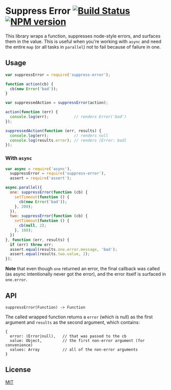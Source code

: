 # Suppress Error [![Build Status](https://secure.travis-ci.org/areusjs/suppress-error.png)](http://travis-ci.org/areusjs/suppress-error) [![NPM version](https://badge.fury.io/js/suppress-error.svg)](http://badge.fury.io/js/suppress-error)

This library wraps a function, suppresses node-style errors, and surfaces them
in the value. This is useful when you're working with `async` and need the
entire `map` (or all tasks in `parallel`) not to fail because of
failure in one.

## Usage

```javascript
var suppressError = require('suppress-error');

function action(cb) {
  cb(new Error('bad'));
}

var suppressedAction = suppressError(action);

action(function (err) {
  console.log(err);           // renders Error('bad')
});

suppressedAction(function (err, results) {
  console.log(err);           // renders null
  console.log(results.error); // renders [Error: bad]
});
```

### With `async`

```javascript
var async = require('async'),
  suppressError = require('suppress-error'),
  assert = require('assert');

async.parallel({
  one: suppressError(function (cb) {
    setTimeout(function () {
      cb(new Error('bad'));
    }, 200);
  }),
  two: suppressError(function (cb) {
    setTimeout(function () {
      cb(null, 2);
    }, 100);
  })
}, function (err, results) {
  if (err) throw err;
  assert.equal(results.one.error.message, 'bad');
  assert.equal(results.two.value, 2);
});
```


**Note** that even though `one` returned an error, the final
callback was called (as async intentionally never got the error),
and the error itself is surfaced in `one.error`.

## API

`suppressError(Function) -> Function`

The called wrapped function returns a `error` (which is null) as
the first argument and `results` as the second argument, which contains:

```
{
  error: (Error|null),   // that was passed to the cb
  value: Object,         // the first non-error argument (for convenience)
  values: Array          // all of the non-error arguments
}
```

## License

[MIT](/LICENSE)
